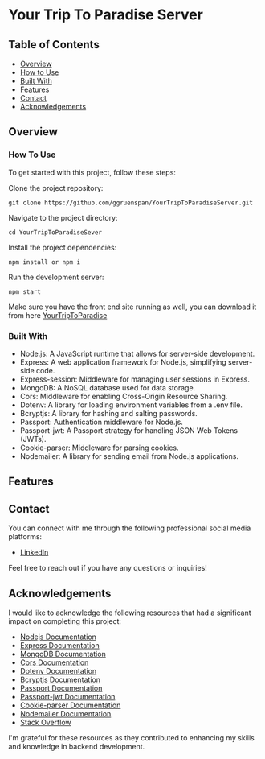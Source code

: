 # Your Trip To Paradise Server

## Table of Contents

- [Overview](#overview)
- [How to Use](#how-to-use)
- [Built With](#built-with)
- [Features](#features)
- [Contact](#contact)
- [Acknowledgements](#acknowledgements)

## Overview



### How To Use

To get started with this project, follow these steps:

Clone the project repository:
```
git clone https://github.com/ggruenspan/YourTripToParadiseServer.git
```

Navigate to the project directory:
```
cd YourTripToParadiseSever
```

Install the project dependencies:
```
npm install or npm i
```

Run the development server:
```
npm start
```
Make sure you have the front end site running as well, you can download it from here [YourTripToParadise](https://github.com/ggruenspan/YourTripToParadise)

### Built With

- Node.js: A JavaScript runtime that allows for server-side development.
- Express: A web application framework for Node.js, simplifying server-side code.
- Express-session: Middleware for managing user sessions in Express.
- MongoDB: A NoSQL database used for data storage.
- Cors: Middleware for enabling Cross-Origin Resource Sharing.
- Dotenv: A library for loading environment variables from a .env file.
- Bcryptjs: A library for hashing and salting passwords.
- Passport: Authentication middleware for Node.js.
- Passport-jwt: A Passport strategy for handling JSON Web Tokens (JWTs).
- Cookie-parser: Middleware for parsing cookies.
- Nodemailer: A library for sending email from Node.js applications.

## Features



## Contact

You can connect with me through the following professional social media platforms:

- [LinkedIn](https://www.linkedin.com/in/ggruenspan/)

Feel free to reach out if you have any questions or inquiries!

## Acknowledgements

I would like to acknowledge the following resources that had a significant impact on completing this project:

- [Nodejs Documentation](https://nodejs.org/en/docs/guides)
- [Express Documentation](https://expressjs.com/)
- [MongoDB Documentation](https://www.mongodb.com/docs/)
- [Cors Documentation](https://www.npmjs.com/package/cors)
- [Dotenv Documentation](https://www.npmjs.com/package/dotenv)
- [Bcryptjs Documentation](https://www.npmjs.com/package/bcryptjs)
- [Passport Documentation](http://www.passportjs.org/docs/)
- [Passport-jwt Documentation](https://www.npmjs.com/package/passport-jwt)
- [Cookie-parser Documentation](https://www.npmjs.com/package/cookie-parser)
- [Nodemailer Documentation](https://nodemailer.com/about/)
- [Stack Overflow](https://stackoverflow.com/)

I'm grateful for these resources as they contributed to enhancing my skills and knowledge in backend development.
